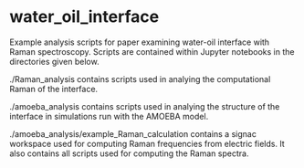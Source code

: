 # water_oil_interface
Example analysis scripts for paper examining water-oil interface with Raman spectroscopy. Scripts are contained within Jupyter notebooks in the directories given below.

./Raman_analysis contains scripts used in analying the computational Raman of the interface.

./amoeba_analysis contains scripts used in analying the structure of the interface in simulations run with the AMOEBA model.

./amoeba_analysis/example_Raman_calculation contains a signac workspace used for computing Raman frequencies from electric fields. It also contains all scripts used for computing the Raman spectra.



